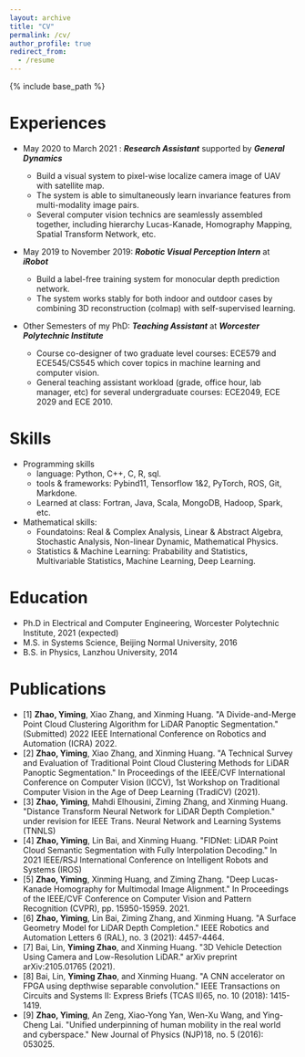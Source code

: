 ```yaml
---
layout: archive
title: "CV"
permalink: /cv/
author_profile: true
redirect_from:
  - /resume
---
```


{% include base_path %}


Experiences
======
* May 2020 to March 2021 : ***Research Assistant*** supported by ***General Dynamics***
  * Build a visual system to pixel-wise localize camera image of UAV with satellite map.
  * The system is able to simultaneously learn invariance features from multi-modality image pairs.
  * Several computer vision technics are seamlessly assembled together, including hierarchy Lucas-Kanade, Homography Mapping, Spatial Transform Network, etc.  


* May 2019 to November 2019: ***Robotic Visual Perception Intern*** at ***iRobot*** 
  * Build a label-free training system for monocular depth prediction network.
  * The system works stably for both indoor and outdoor cases by combining 3D reconstruction (colmap) with self-supervised learning.


* Other Semesters of my PhD: ***Teaching Assistant*** at ***Worcester Polytechnic Institute*** 
  * Course co-designer of two graduate level courses: ECE579 and ECE545/CS545 which cover topics in machine learning and computer vision.
  * General teaching assistant workload (grade, office hour, lab manager, etc) for several undergraduate courses: ECE2049, ECE 2029 and ECE 2010.
  


Skills
======
* Programming skills
  * language: Python, C++, C, R, sql.
  * tools & frameworks: Pybind11, Tensorflow 1&2, PyTorch, ROS, Git, Markdone.
  * Learned at class: Fortran, Java, Scala, MongoDB, Hadoop, Spark, etc. 
* Mathematical skills:
  * Foundatoins: Real & Complex Analysis, Linear & Abstract Algebra, Stochastic Analysis, Non-linear Dynamic, Mathematical Physics.
  * Statistics & Machine Learning: Prabability and Statistics, Multivariable Statistics, Machine Learning, Deep Learning. 
  
  
  
Education
======
* Ph.D in Electrical and Computer Engineering, Worcester Polytechnic Institute, 2021 (expected)
* M.S. in Systems Science, Beijing Normal University, 2016
* B.S. in Physics, Lanzhou University, 2014


Publications
======
   * [1] **Zhao, Yiming**, Xiao Zhang, and Xinming Huang. "A Divide-and-Merge Point Cloud Clustering Algorithm for LiDAR Panoptic Segmentation." (Submitted) 2022 IEEE International Conference on Robotics and Automation (ICRA) 2022. 
   * [2] **Zhao, Yiming**, Xiao Zhang, and Xinming Huang. "A Technical Survey and Evaluation of Traditional Point Cloud Clustering Methods for LiDAR Panoptic Segmentation." In Proceedings of the IEEE/CVF International Conference on Computer Vision (ICCV), 1st Workshop on Traditional Computer Vision in the Age of Deep Learning (TradiCV) (2021).
   * [3] **Zhao, Yiming**, Mahdi Elhousini, Ziming Zhang, and Xinming Huang. "Distance Transform Neural Network for LiDAR Depth Completion." under revision for IEEE Trans. Neural Network and Learning Systems (TNNLS)
   * [4] **Zhao, Yiming**, Lin Bai, and Xinming Huang. "FIDNet: LiDAR Point Cloud Semantic Segmentation with Fully Interpolation Decoding." In 2021 IEEE/RSJ International Conference on Intelligent Robots and Systems (IROS)
   * [5] **Zhao, Yiming**, Xinming Huang, and Ziming Zhang. "Deep Lucas-Kanade Homography for Multimodal Image Alignment." In Proceedings of the IEEE/CVF Conference on Computer Vision and Pattern Recognition (CVPR), pp. 15950-15959. 2021.
   * [6] **Zhao, Yiming**, Lin Bai, Ziming Zhang, and Xinming Huang. "A Surface Geometry Model for LiDAR Depth Completion." IEEE Robotics and Automation Letters 6 (RAL), no. 3 (2021): 4457-4464.
   * [7] Bai, Lin, **Yiming Zhao**, and Xinming Huang. "3D Vehicle Detection Using Camera and Low-Resolution LiDAR." arXiv preprint arXiv:2105.01765 (2021).
   * [8] Bai, Lin, **Yiming Zhao**, and Xinming Huang. "A CNN accelerator on FPGA using depthwise separable convolution." IEEE Transactions on Circuits and Systems II: Express Briefs (TCAS II)65, no. 10 (2018): 1415-1419.
   * [9] **Zhao, Yiming**, An Zeng, Xiao-Yong Yan, Wen-Xu Wang, and Ying-Cheng Lai. "Unified underpinning of human mobility in the real world and cyberspace." New Journal of Physics (NJP)18, no. 5 (2016): 053025.

  
